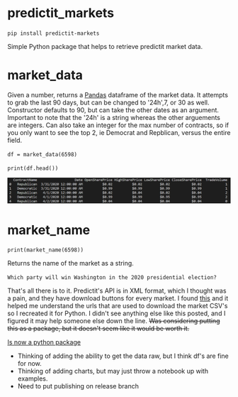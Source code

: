 # predictit_markets

`pip install predictit-markets`

Simple Python package that helps to retrieve predictit market data. 

# market_data
Given a number, returns a [Pandas](https://pandas.pydata.org/docs/) dataframe of the market data. It attempts to grab the last 90 days, but can be changed to '24h',7, or 30 as well. Constructor defaults to 90, but can take the other dates as an argument. Important to note that the '24h' is a string whereas the other arguements are integers.
Can also take an integer for the max number of contracts, so if you only want to see the top 2, ie Democrat and Repblican, versus the entire field. 

`df = market_data(6598)`

`print(df.head())`

![PredictIt Markets Example](https://raw.githubusercontent.com/tuttlepower/predictit_markets/master/predictit_markets/images/output_example.PNG)


# market_name

`print(market_name(6598))`

Returns the name of the market as a string. 

`Which party will win Washington in the 2020 presidential election?`

That's all there is to it. Predictit's API is in XML format, which I thought was a pain, and they have download buttons for every market. I found [this](https://gist.github.com/kiernann/bf5ba187a5070ecb6cfe34db76860c45) and it helped me understand the urls that are used to download the market CSV's so I recreated it for Python. I didn't see anything else like this posted, and I figured it may help someone else down the line. ~~Was considering putting this as a package, but it doesn't seem like it would be worth it.~~

[Is now a python package](https://pypi.org/project/predictit-markets/#description)

- Thinking of adding the ability to get the data raw, but I think df's are fine for now. 
- Thinking of adding charts, but may just throw a notebook up with examples.
- Need to put publishing on release branch
